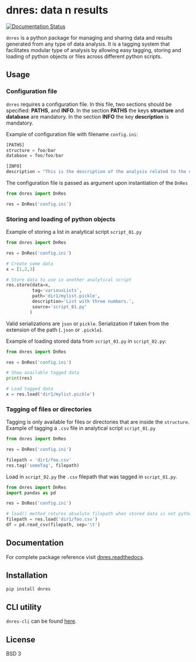 # dnres: data n results

[![Documentation Status](https://readthedocs.org/projects/pip/badge/?version=stable)](https://pip.pypa.io/en/stable/?badge=stable)

`dnres` is a python package for managing and sharing data and results generated from any type of data analysis. It is a tagging system that facilitates modular type of analysis by allowing easy tagging, storing and loading of python objects or files across different python scripts.

## Usage

### Configuration file

`dnres` requires a configuration file. In this file, two sections should be specified: **PATHS**, and **INFO**. In the section **PATHS** the keys **structure** and **database** are mandatory. In the section **INFO** the key **description** is mandatory.

Example of configuration file with filename `config.ini`:
```python
[PATHS]
structure = foo/bar
database = foo/foo/bar

[INFO]
description = "This is the description of the analysis related to the data and results."
```

The configuration file is passed as argument upon instantiation of the `DnRes`
```python
from dnres import DnRes

res = DnRes('config.ini')
```

### Storing and loading of python objects

Example of storing a list in analytical script `script_01.py` 

```python
from dnres import DnRes

res = DnRes('config.ini')

# Create some data
x = [1,2,3]

# Store data to use in another analytical script
res.store(data=x,
          tag='variousLists',
          path='dir1/mylist.pickle',
          description='List with three numbers.',
          source='script_01.py'
         )
```
Valid serializations are `json` or `pickle`. Serialization if taken from the extension of the path (`.json` or `.pickle`).


Example of loading stored data from `script_01.py` in `script_02.py`:

```python
from dnres import DnRes

res = DnRes('config.ini')

# Show available tagged data
print(res)

# Load tagged data
x = res.load('dir1/mylist.pickle')
```

### Tagging of files or directories

Tagging is only available for files or directories that are inside the `structure`.
Example of tagging a `.csv` file in analytical script `script_01.py`

```python
from dnres import DnRes

res = DnRes('config.ini')

filepath = 'dir1/foo.csv'
res.tag('someTag', filepath)
```

Load in `script_02.py` the `.csv` filepath that was tagged in `script_01.py`.

```python
from dnres import DnRes
import pandas as pd

res = DnRes('config.ini')

# load() method returns absolute filepath when stored data is not python object.
filepath = res.load('dir1/foo.csv')
df = pd.read_csv(filepath, sep='\t')
```

## Documentation

For complete package reference visit [dnres.readthedocs](https://dnres.readthedocs.io/en/latest/source/dnres.html).

## Installation

```bash
pip install dnres
```

## CLI utility

`dnres-cli` can be found [here](https://github.com/DKioroglou/dnres-cli).

## License

BSD 3

